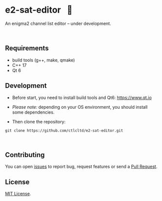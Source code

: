 # e2-sat-editor   📡

An enigma2 channel list editor – under development.

 
## Requirements

* build tools (g++, make, qmake)
* C++ 17
* Qt 6


## Development

- Before start, you need to install build tools and Qt6: https://www.qt.io

- *Please note:* depending on your OS environment, you should install some dependencies.

- Then clone the repository:

```git clone https://github.com/ctlcltd/e2-sat-editor.git```

 
## Contributing

You can open [issues](https://github.com/ctlcltd/e2-sat-editor/issues) to report bug, request features or send a [Pull Request](https://github.com/ctlcltd/e2-sat-editor/pulls).


## License

[MIT License](LICENSE).
